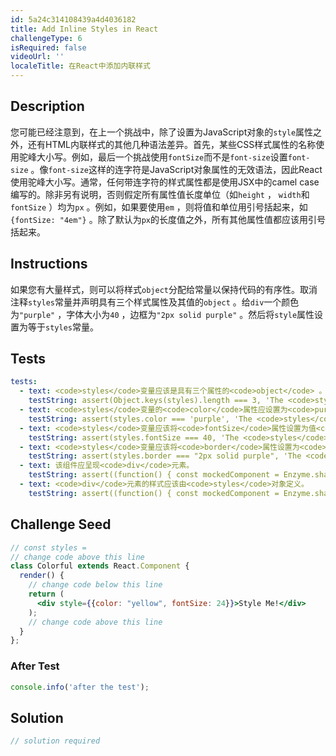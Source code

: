 ```yaml
---
id: 5a24c314108439a4d4036182
title: Add Inline Styles in React
challengeType: 6
isRequired: false
videoUrl: ''
localeTitle: 在React中添加内联样式
---
```


## Description
<section id="description">您可能已经注意到，在上一个挑战中，除了设置为JavaScript对象的<code>style</code>属性之外，还有HTML内联样式的其他几种语法差异。首先，某些CSS样式属性的名称使用驼峰大小写。例如，最后一个挑战使用<code>fontSize</code>而不是<code>font-size</code>设置<code>font-size</code> 。像<code>font-size</code>这样的连字符是JavaScript对象属性的无效语法，因此React使用驼峰大小写。通常，任何带连字符的样式属性都是使用JSX中的camel case编写的。除非另有说明，否则假定所有属性值长度单位（如<code>height</code> ， <code>width</code>和<code>fontSize</code> ）均为<code>px</code> 。例如，如果要使用<code>em</code> ，则将值和单位用引号括起来，如<code>{fontSize: &quot;4em&quot;}</code> 。除了默认为<code>px</code>的长度值之外，所有其他属性值都应该用引号括起来。 </section>

## Instructions
<section id="instructions">如果您有大量样式，则可以将样式<code>object</code>分配给常量以保持代码的有序性。取消注释<code>styles</code>常量并声明具有三个样式属性及其值的<code>object</code> 。给<code>div</code>一个颜色为<code>&quot;purple&quot;</code> ，字体大小为<code>40</code> ，边框为<code>&quot;2px solid purple&quot;</code> 。然后将<code>style</code>属性设置为等于<code>styles</code>常量。 </section>

## Tests
<section id='tests'>

```yml
tests:
  - text: <code>styles</code>变量应该是具有三个属性的<code>object</code> 。
    testString: assert(Object.keys(styles).length === 3, 'The <code>styles</code> variable should be an <code>object</code> with three properties.');
  - text: <code>styles</code>变量的<code>color</code>属性应设置为<code>purple</code>的值。
    testString: assert(styles.color === 'purple', 'The <code>styles</code> variable should have a <code>color</code> property set to a value of <code>purple</code>.');
  - text: <code>styles</code>变量应该将<code>fontSize</code>属性设置为值<code>40</code> 。
    testString: assert(styles.fontSize === 40, 'The <code>styles</code> variable should have a <code>fontSize</code> property set to a value of <code>40</code>.');
  - text: <code>styles</code>变量应该将<code>border</code>属性设置为<code>2px solid purple</code>的值。
    testString: assert(styles.border === "2px solid purple", 'The <code>styles</code> variable should have a <code>border</code> property set to a value of <code>2px solid purple</code>.');
  - text: 该组件应呈现<code>div</code>元素。
    testString: assert((function() { const mockedComponent = Enzyme.shallow(React.createElement(Colorful)); return mockedComponent.type() === 'div'; })(), 'The component should render a <code>div</code> element.');
  - text: <code>div</code>元素的样式应该由<code>styles</code>对象定义。
    testString: assert((function() { const mockedComponent = Enzyme.shallow(React.createElement(Colorful)); return (mockedComponent.props().style.color === "purple" && mockedComponent.props().style.fontSize === 40 && mockedComponent.props().style.border === "2px solid purple"); })(), 'The <code>div</code> element should have its styles defined by the <code>styles</code> object.');

```

</section>

## Challenge Seed
<section id='challengeSeed'>

<div id='jsx-seed'>

```jsx
// const styles =
// change code above this line
class Colorful extends React.Component {
  render() {
    // change code below this line
    return (
      <div style={{color: "yellow", fontSize: 24}}>Style Me!</div>
    );
    // change code above this line
  }
};

```

</div>


### After Test
<div id='jsx-teardown'>

```js
console.info('after the test');
```

</div>

</section>

## Solution
<section id='solution'>

```js
// solution required
```
</section>
